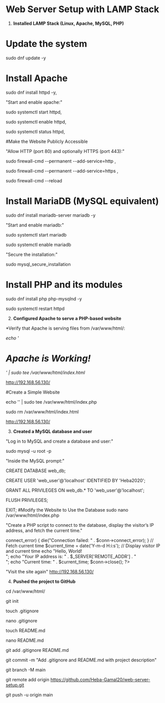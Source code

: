 # Web Server Setup with LAMP Stack
1. **Installed LAMP Stack (Linux, Apache, MySQL, PHP)**
# Update the system
sudo dnf update -y


# Install Apache

sudo dnf install httpd -y,

"Start and enable apache:"

sudo systemctl start httpd,

sudo systemctl enable httpd,

sudo systemctl status httpd,

#Make the Website Publicly Accessible

"Allow HTTP (port 80) and optionally HTTPS (port 443):"

sudo firewall-cmd --permanent --add-service=http ,

sudo firewall-cmd --permanent --add-service=https ,

sudo firewall-cmd --reload

# Install MariaDB (MySQL equivalent)
sudo dnf install mariadb-server mariadb -y

"Start and enable mariadb:"

sudo systemctl start mariadb

sudo systemctl enable mariadb

"Secure the installation:"

sudo mysql_secure_installation

# Install PHP and its modules
sudo dnf install php php-mysqlnd -y

sudo systemctl restart httpd

2. **Configured Apache to serve a PHP-based website**

*Verify that Apache is serving files from /var/www/html/:

*echo '<html><body><h1>Apache is Working!</h1></body></html>' | sudo tee /var/www/html/index.html*

http://192.168.56.130/

#Create a Simple Website

echo '<?php echo "Hello World!"; ?>' | sudo tee /var/www/html/index.php

sudo rm /var/www/html/index.html

http://192.168.56.130/

3. **Created a MySQL database and user**

"Log in to MySQL and create a database and user:"


sudo mysql -u root -p

"Inside the MySQL prompt:"

CREATE DATABASE web_db;

CREATE USER 'web_user'@'localhost' IDENTIFIED BY 'Heba2020';


GRANT ALL PRIVILEGES ON web_db.* TO 'web_user'@'localhost';

FLUSH PRIVILEGES;

EXIT;
#Modify the Website to Use the Database
sudo nano /var/www/html/index.php

"Create a PHP script to connect to the database, display the visitor’s IP address, and fetch the current time."

<?php
$servername = "localhost";
$username = "web_user";
$password = "Heba2020";
$dbname = "web_db";

// Create connection
$conn = new mysqli($servername, $username, $password, $dbname);

// Check connection
if ($conn->connect_error) {
    die("Connection failed: " . $conn->connect_error);
}

// Fetch current time
$current_time = date('Y-m-d H:i:s');

// Display visitor IP and current time
echo "Hello, World!<br>";
echo "Your IP address is: " . $_SERVER['REMOTE_ADDR'] . "<br>";
echo "Current time: " . $current_time;

$conn->close();
?>
"Visit the site again"
http://192.168.56.130/

4. **Pushed the project to GitHub**

cd /var/www/html/


git init

touch .gitignore

nano .gitignore


touch README.md


nano README.md

git add .gitignore README.md

git commit -m "Add .gitignore and README.md with project description"


git branch -M main

git remote add origin https://github.com/Heba-Gamal20/web-server-setup.git

git push -u origin main


